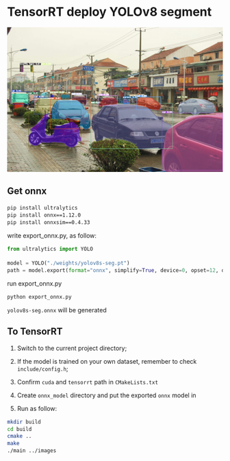 # TensorRT deploy YOLOv8 segment

![_10020](output/_10014.jpeg)

## Get onnx

```bash
pip install ultralytics
pip install onnx==1.12.0
pip install onnxsim==0.4.33
```

write export_onnx.py, as follow:

```python
from ultralytics import YOLO

model = YOLO("./weights/yolov8s-seg.pt")
path = model.export(format="onnx", simplify=True, device=0, opset=12, dynamic=False, imgsz=640)
```

run export_onnx.py

```bash
python export_onnx.py
```

`yolov8s-seg.onnx` will be generated

## To TensorRT

1. Switch to the current project directory;
2. If the model is trained on your own dataset, remember to check `include/config.h`;
3. Confirm `cuda` and `tensorrt` path in  `CMakeLists.txt`
4. Create `onnx_model` directory and put the exported `onnx` model in

5. Run as follow:

```bash
mkdir build
cd build
cmake ..
make
./main ../images
```
